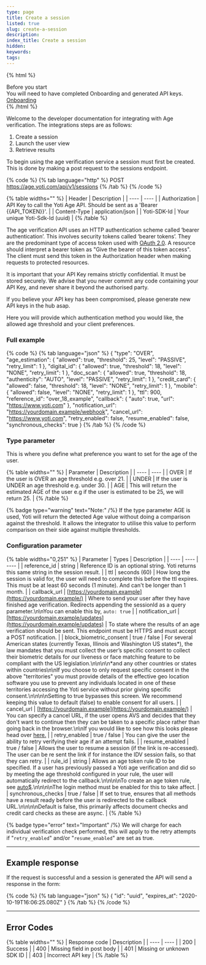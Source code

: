 ```yaml
---
type: page
title: Create a session
listed: true
slug: create-a-session
description: 
index_title: Create a session
hidden: 
keywords: 
tags: 
---
```


{% html %}
<div class="alert-BYS">
   <div class="alert-title" id="BYS">
      Before you start
   </div>
   <div class="alert-text" >
      You will need to have completed Onboarding and generated API keys. 
   </div>
   <div class="alert-links"> 
      <a href="https://developers.yoti.com/age-verification/getting-started"> Onboarding </a>
   </div>
</div>
{% /html %}

Welcome to the developer documentation for integrating with Age verification. The integrations steps are as follows:

1. Create a session
2. Launch the user view
3. Retrieve results

To begin using the age verification service a session must first be created. This is done by making a post request to the sessions endpoint.

{% code %}
{% tab language="http" %}
POST https://age.yoti.com/api/v1/sessions
{% /tab %}
{% /code %}

{% table widths="" %}
| Header | Description | 
| ---- | ---- | 
| Authorization | API Key to call the Yoti Age API. Should be sent as a 'Bearer {{API_TOKEN}}'. | 
| Content-Type | application/json | 
| Yoti-SDK-Id | Your unique Yoti-Sdk-Id (uuid) | 
{% /table %}

The age verification API uses an HTTP authentication scheme called ‘bearer authentication’. This involves security tokens called ‘bearer tokens’. They are the predominant type of access token used with [OAuth 2.0](https://oauth.net/2/). A resource should interpret a bearer token as "Give the bearer of this token access". The client must send this token in the Authorization header when making requests to protected resources.

It is important that your API Key remains strictly confidential. It must be stored securely. We advise that you never commit any code containing your API Key, and never share it beyond the authorised party.

If you believe your API key has been compromised, please generate new API keys in the hub asap. 

Here you will provide which authentication method you would like, the allowed age threshold and your client preferences.

### Full example

{% code %}
{% tab language="json" %}
{
    "type": "OVER",
    "age_estimation": {
        "allowed": true,
        "threshold": 25,
        "level": "PASSIVE",
        "retry_limit": 1
    },
    "digital_id": {
        "allowed": true,
        "threshold": 18,
        "level": "NONE",
        "retry_limit": 1
    },
    "doc_scan": {
        "allowed": true,
        "threshold": 18,
        "authenticity": "AUTO",
        "level": "PASSIVE",
        "retry_limit": 1
    },
    "credit_card": {
        "allowed": false,
        "threshold": 18,
        "level": "NONE",
        "retry_limit": 1
    },
    "mobile": {
        "allowed": false,
        "level": "NONE",
        "retry_limit": 1
    },
    "ttl": 900,
    "reference_id": "over_18_example",
    "callback": {
       "auto": true,
       "url": "https://www.yoti.com"
    },
    "notification_url": "https://yourdomain.example/webhook",
    "cancel_url": "https://www.yoti.com",
    "retry_enabled": false,
    "resume_enabled": false,
    "synchronous_checks": true
}
{% /tab %}
{% /code %}

### Type parameter

This is where you define what preference you want to set for the age of the user.

{% table widths="" %}
| Parameter | Description | 
| ---- | ---- | 
| OVER | If the user is OVER an age threshold e.g. over 21. | 
| UNDER | If the user is UNDER an age threshold e.g. under 30. | 
| AGE | This will return the estimated AGE of the user e.g if the user is estimated to be 25, we will return 25. | 
{% /table %}

{% badge type="warning" text="Note:" /%} If the type parameter AGE is used, Yoti will return the detected Age value without doing a comparison against the threshold. It allows the integrator to utilise this value to perform comparison on their side against multiple thresholds.

### Configuration parameter

{% table widths="0,251" %}
| Parameter | Types | Description | 
| ---- | ---- | ---- | 
| reference_id | string | Reference ID is an optional string. Yoti returns this same string in the session result. | 
| ttl | seconds (60) | How long the session is valid for, the user will need to complete this before the ttl expires. This must be at least 60 seconds (1 minute). And can't be longer than 1 month. | 
| callback_url | [https://yourdomain.example](https://yourdomain.example/) | Where to send your user after they have finished age verification. Redirects appending the sessionId as a query parameter.\n\nYou can enable this by, `auto: true` | 
| notification_url | [https://yourdomain.example/updates](https://yourdomain.example/updates) | To state where the results of an age verification should be sent. This endpoint must be HTTPS and must accept a POST notification. | 
| block_biometric_consent | true / false | For several American states (currently Texas, Illinois and Washington US states*), the law mandates that you must collect the user’s specific consent to collect their biometric details for our liveness or face matching feature to be compliant with the US legislation.\n\n\n\n*and any other countries or states within countries\n\nIf you choose to only request specific consent in the above "territories" you must provide details of the effective geo location software you use to prevent any individuals located in one of these territories accessing the Yoti service without prior giving specific consent.\n\n\n\nSetting to true bypasses this screen. We recommend keeping this value to default (false) to enable consent for all users. | 
| cancel_url | [https://yourdomain.example](https://yourdomain.example/) | You can specify a cancel URL, if the user opens AVS and decides that they don't want to continue then they can be taken to a specific place rather than going back in the browser.\n\nIf you would like to see how this looks please head over [here.](https://developers.yoti.com/age-verification/customisation#cancel-url) | 
| retry_enabled | true / false | You can give the user the ability to retry verifying their age if an attempt fails. | 
| resume_enabled | true / false | Allows the user to resume a session (if the link is re-accessed). The user can be re sent the link if for instance the IDV session fails, so that they can retry. | 
| rule_id | string | Allows an age token rule ID to be specified. If a user has previously passed a Yoti age verification and did so by meeting the age threshold configured in your rule, the user will automatically redirect to the callback.\n\n\n\nTo create an age token rule, see [auto$](/age-verification/age-tokens).\n\n\n\nThe login method must be enabled for this to take affect. | 
| synchronous_checks | true / false | If set to true, ensures that all methods have a result ready before the user is redirected to the callback URL.\n\n\n\nDefault is false, this primarily affects document checks and credit card checks as these are async. | 
{% /table %}

{% badge type="error" text="Important" /%} We will charge for each individual verification check performed, this will apply to the retry attempts if "`retry_enabled`" and/or "`resume_enabled`" are set as true.

---

## Example response

If the request is successful and a session is generated the API will send a response in the form:

{% code %}
{% tab language="json" %}
{
  "id": "uuid",
  "expires_at": "2020-10-19T16:06:25.080Z"
}
{% /tab %}
{% /code %}

---

## Error Codes

{% table widths="" %}
| Response code | Description | 
| ---- | ---- | 
| 200 | Success | 
| 400 | Missing field in post body | 
| 401 | Missing or unknown SDK ID | 
| 403 | Incorrect API key | 
{% /table %}